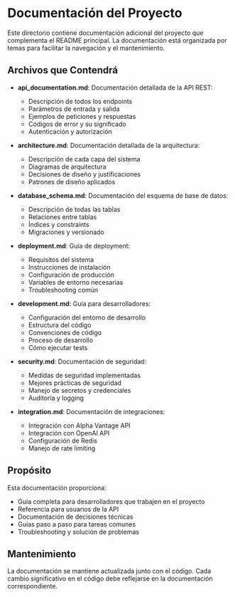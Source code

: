 # Documentación del Proyecto

Este directorio contiene documentación adicional del proyecto que complementa el README principal. La documentación está organizada por temas para facilitar la navegación y el mantenimiento.

## Archivos que Contendrá

- **api_documentation.md**: Documentación detallada de la API REST:
  - Descripción de todos los endpoints
  - Parámetros de entrada y salida
  - Ejemplos de peticiones y respuestas
  - Códigos de error y su significado
  - Autenticación y autorización

- **architecture.md**: Documentación detallada de la arquitectura:
  - Descripción de cada capa del sistema
  - Diagramas de arquitectura
  - Decisiones de diseño y justificaciones
  - Patrones de diseño aplicados

- **database_schema.md**: Documentación del esquema de base de datos:
  - Descripción de todas las tablas
  - Relaciones entre tablas
  - Índices y constraints
  - Migraciones y versionado

- **deployment.md**: Guía de deployment:
  - Requisitos del sistema
  - Instrucciones de instalación
  - Configuración de producción
  - Variables de entorno necesarias
  - Troubleshooting común

- **development.md**: Guía para desarrolladores:
  - Configuración del entorno de desarrollo
  - Estructura del código
  - Convenciones de código
  - Proceso de desarrollo
  - Cómo ejecutar tests

- **security.md**: Documentación de seguridad:
  - Medidas de seguridad implementadas
  - Mejores prácticas de seguridad
  - Manejo de secretos y credenciales
  - Auditoría y logging

- **integration.md**: Documentación de integraciones:
  - Integración con Alpha Vantage API
  - Integración con OpenAI API
  - Configuración de Redis
  - Manejo de rate limiting

## Propósito

Esta documentación proporciona:

- Guía completa para desarrolladores que trabajen en el proyecto
- Referencia para usuarios de la API
- Documentación de decisiones técnicas
- Guías paso a paso para tareas comunes
- Troubleshooting y solución de problemas

## Mantenimiento

La documentación se mantiene actualizada junto con el código. Cada cambio significativo en el código debe reflejarse en la documentación correspondiente.

